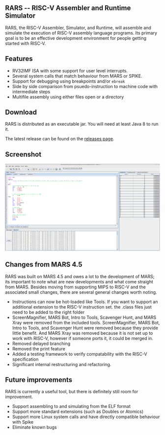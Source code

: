 RARS -- RISC-V Assembler and Runtime Simulator
----------------------------------------------

RARS, the RISC-V Assembler, Simulator, and Runtime, will assemble and simulate
the execution of RISC-V assembly language programs. Its primary goal is to be
an effective development environment for people getting started with RISC-V. 

## Features

  - RV32IMF ISA with some support for user level interrupts.
  - Several system calls that match behaviour from MARS or SPIKE.
  - Support for debugging using breakpoints and/or `ebreak`
  - Side by side comparison from psuedo-instruction to machine code with
    intermediate steps
  - Multifile assembly using either files open or a directory

## Download

RARS is distributed as an executable jar. You will need at least Java 8 to run it. 

The latest release can be found on the [releases page](https://github.com/TheThirdOne/rars/releases).

## Screenshot

![Screenshot of sample program](screenshot.png)


## Changes from MARS 4.5

RARS was built on MARS 4.5 and owes a lot to the development of MARS; its
important to note what are new developments and what come straight from MARS.
Besides moving from supporting MIPS to RISC-V and the associated small changes,
there are several general changes worth noting.

  - Instructions can now be hot-loaded like Tools. If you want to support an additional extension to the RISC-V instruction set. the .class files just need to be added to the right folder
  - ScreenMagnifier, MARS Bot, Intro to Tools, Scavenger Hunt, and MARS Xray were removed from the included tools. ScreenMagnifier, MARS Bot, Intro to Tools, and Scavenger Hunt were removed because they provide little benefit. And MARS Xray was removed because it is not set up to work with RISC-V, however if someone ports it, it could be merged in.
  - Removed delayed branching
  - Removed the print feature
  - Added a testing framework to verify compatability with the RISC-V specification
  - Significant internal restructuring and refactoring.

## Future improvements

RARS is currently a useful tool, but there is definitely still room for improvement.
  - Support assembling to and simulating from the ELF format
  - Support more standard extensions (such as Doubles or Atomics)
  - Support more Linux system calls and have directly compatible behaviour with Spike
  - Eliminate known bugs

